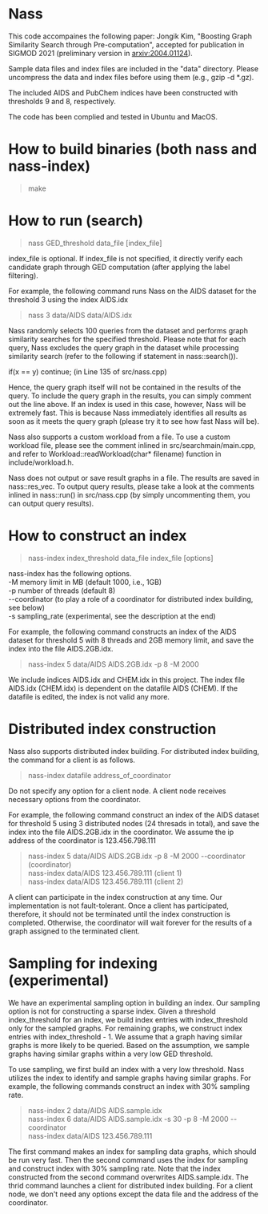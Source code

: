 # Nass

This code accompaines the following paper: Jongik Kim, "Boosting Graph Similarity Search through Pre-computation", accepted for publication in SIGMOD 2021 (preliminary version in [arxiv:2004.01124](http://arxiv.org/abs/2004.01124)).

Sample data files and index files are included in the "data" directory. 
Please uncompress the data and index files before using them (e.g., gzip -d *.gz).

The included AIDS and PubChem indices have been constructed with thresholds 9 and 8, respectively.

The code has been complied and tested in Ubuntu and MacOS.

# How to build binaries (both nass and nass-index)
> make

# How to run (search)
> nass GED_threshold data_file [index_file]

index_file is optional. If index_file is not specified, it directly verify each candidate graph through GED computation (after applying the label filtering).

For example, the following command runs Nass on the AIDS dataset for the threshold 3 using the index AIDS.idx

> nass 3 data/AIDS data/AIDS.idx

Nass randomly selects 100 queries from the dataset and performs graph similarity searches for the specified threshold. Please note that for each query, Nass excludes the query graph in the dataset while processing similarity search (refer to the following if statement in nass::search()). 

if(x == y) continue; (in Line 135 of src/nass.cpp)

Hence, the query graph itself will not be contained in the results of the query. To include the query graph in the results, you can simply comment out the line above. If an index is used in this case, however, Nass will be extremely fast. This is because Nass immediately identifies all results as soon as it meets the query graph (please try it to see how fast Nass will be).

Nass also supports a custom workload from a file. To use a custom workload file, please see the comment inlined in src/searchmain/main.cpp, and refer to Workload::readWorkload(char* filename) function in include/workload.h.

Nass does not output or save result graphs in a file. The results are saved in nass::res_vec. To output query results, please take a look at the comments inlined in nass::run() in src/nass.cpp (by simply uncommenting them, you can output query results).

# How to construct an index
> nass-index index_threshold data_file index_file [options]

nass-index has the following options.<br>
-M memory limit in MB (default 1000, i.e., 1GB)<br>
-p number of threads (default 8)<br>
--coordinator (to play a role of a coordinator for distributed index building, see below)<br>
-s sampling_rate (experimental, see the description at the end) <br>

For example, the following command constructs an index of the AIDS dataset for threshold 5 with 8 threads and 2GB memory limit, and save the index into the file AIDS.2GB.idx.
> nass-index 5 data/AIDS AIDS.2GB.idx -p 8 -M 2000

We include indices AIDS.idx and CHEM.idx in this project. The index file AIDS.idx (CHEM.idx) is dependent on the datafile AIDS (CHEM). If the datafile is edited, the index is not valid any more.

# Distributed index construction
Nass also supports distributed index building. For distributed index building, the command for a client is as follows.

> nass-index datafile address_of_coordinator

Do not specify any option for a client node. A client node receives necessary options from the coordinator. 

For example, the following command construct an index of the AIDS dataset for threshold 5 using 3 distributed nodes (24 thresads in total), and save the index into the file AIDS.2GB.idx in the coordinator. We assume the ip address of the coordinator is 123.456.798.111
> nass-index 5 data/AIDS AIDS.2GB.idx -p 8 -M 2000 --coordinator (coordinator) <br>
> nass-index data/AIDS 123.456.789.111 (client 1) <br>
> nass-index data/AIDS 123.456.789.111 (client 2)

A client can participate in the index construction at any time. Our implementation is not fault-tolerant. Once a client has participated, therefore, it should not be terminated until the index construction is completed. Otherwise, the coordinator will wait forever for the results of a graph assigned to the terminated client.

# Sampling for indexing (experimental)
We have an experimental sampling option in building an index. Our sampling option is not for constructing a sparse index. Given a threshold index_threshold for an index, we build index entries with index_threshold only for the sampled graphs. For remaining graphs, we construct index entries with index_threshold - 1. We assume that a graph having similar graphs is more likely to be queried. Based on the assumption, we sample graphs having similar graphs within a very low GED threshold.

To use sampling, we first build an index with a very low threshold. Nass utilizes the index to identify and sample graphs having similar graphs. For example, the following commands construct an index with 30% sampling rate.

> nass-index 2 data/AIDS AIDS.sample.idx <br>
> nass-index 6 data/AIDS AIDS.sample.idx -s 30 -p 8 -M 2000 --coordinator <br>
> nass-index data/AIDS 123.456.789.111

The first command makes an index for sampling data graphs, which should be run very fast. Then the second command uses the index for sampling and construct index with 30% sampling rate. Note that the index constructed from the second command overwrites AIDS.sample.idx. The thrid command launches a client for distributed index building. For a client node, we don't need any options except the data file and the address of the coordinator.

